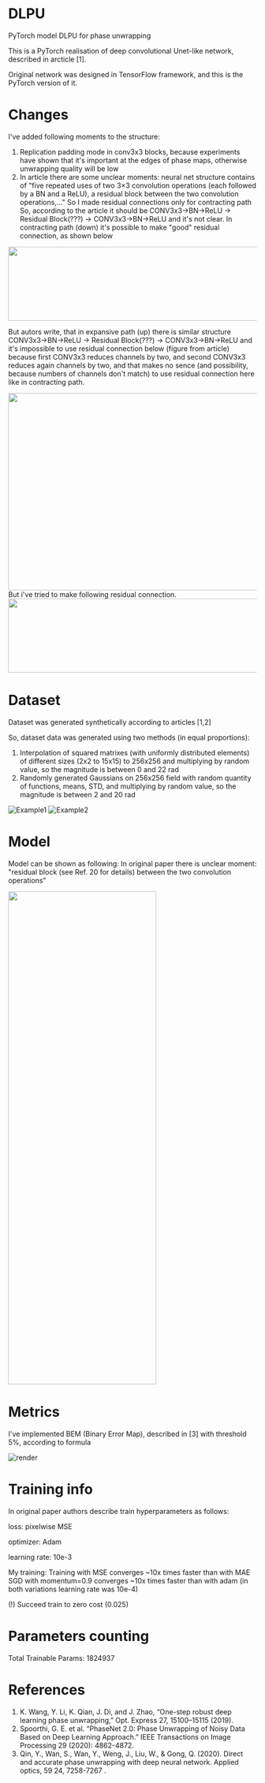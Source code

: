# DLPU
PyTorch model DLPU for phase unwrapping

This is a PyTorch realisation of deep convolutional Unet-like network, described in arcticle [1]. 

Original network was designed in TensorFlow framework, and this is the PyTorch version of it.

# Changes
I've added following moments to the structure:

1. Replication padding mode in conv3x3 blocks, because experiments have shown that it's important at the edges of phase maps,
otherwise unwrapping quality will be low
2. In article there are some unclear moments: neural net structure contains of "five repeated uses of two 3×3 convolution operations (each followed by a BN and a ReLU), a residual block between the two convolution operations,..."
So I made residual connections only for contracting path
So, according to the article it should be CONV3x3->BN->ReLU -> Residual Block(???) -> CONV3x3->BN->ReLU and it's not clear. In contracting path (down) it's possible to make "good" residual connection, as shown below

<img align="center" width="700" height="150" src="https://user-images.githubusercontent.com/73649419/116404556-6d93c300-a837-11eb-92ba-64a560383338.jpg">

But autors write, that in expansive path (up) there is similar structure CONV3x3->BN->ReLU -> Residual Block(???) -> CONV3x3->BN->ReLU and it's impossible to use residual   connection below (figure from article) because first CONV3x3 reduces channels by two, and second CONV3x3 reduces again channels by two, and that makes no sence (and possibility, because numbers of channels don't match) to use residual connection here like in contracting path. 

<img src="https://user-images.githubusercontent.com/73649419/116405461-599c9100-a838-11eb-9405-8d951600ab35.jpg" data-canonical-src="https://user-images.githubusercontent.com/73649419/116405461-599c9100-a838-11eb-9405-8d951600ab35.jpg" width="700" height="400" align="center" />
But i've tried to make following residual connection.

<img src="https://user-images.githubusercontent.com/73649419/116407708-b6994680-a83a-11eb-9e97-451050b29b8f.jpg" data-canonical-src="https://user-images.githubusercontent.com/73649419/116407708-b6994680-a83a-11eb-9e97-451050b29b8f.jpg" width="700" height="150" align="center" />


# Dataset
Dataset was generated synthetically according to articles [1,2]

So, dataset data was generated using two methods (in equal proportions):

1. Interpolation of squared matrixes (with uniformly distributed elements) of different sizes (2x2 to 15x15) to 256x256 and multiplying by random value, so the magnitude is between 0 and 22 rad
2. Randomly generated Gaussians on 256x256 field with random quantity of functions, means, STD, and multiplying by random value, so the magnitude is between 2 and 20 rad

![Example1](https://user-images.githubusercontent.com/73649419/116145971-9fe1db00-a6e6-11eb-9ff3-7afc4982f8a3.png)
![Example2](https://user-images.githubusercontent.com/73649419/116145975-a1130800-a6e6-11eb-8b57-5cbf2e168ac9.png)

# Model
Model can be shown as following:
In original paper there is unclear moment: "residual block (see Ref.
20 for details) between the two convolution operations"

<img src="https://user-images.githubusercontent.com/73649419/116408415-6ec6ef00-a83b-11eb-9b4c-4612f8f62bcc.png" data-canonical-src="https://user-images.githubusercontent.com/73649419/116408415-6ec6ef00-a83b-11eb-9b4c-4612f8f62bcc.png" width="300" height="1000" align="center"/>

# Metrics
I've implemented BEM (Binary Error Map), described in [3] with threshold 5%, according to formula

![render](https://user-images.githubusercontent.com/73649419/116073854-a5650400-a699-11eb-9dbd-30510f355bb6.png)

# Training info
In original paper authors describe train hyperparameters as follows:

loss: pixelwise MSE

optimizer: Adam 

learning rate: 10e-3

My training:
Training with MSE converges ~10x times faster than with MAE
SGD with momentum=0.9 converges ~10x times faster than with adam (in both variations learning rate was 10e-4)


(!) Succeed train to zero cost (0.025)

# Parameters counting

Total Trainable Params: 1824937

# References
1. K. Wang, Y. Li, K. Qian, J. Di, and J. Zhao, “One-step robust deep
learning phase unwrapping,” Opt. Express 27, 15100–15115 (2019).
2. Spoorthi, G. E. et al. “PhaseNet 2.0: Phase Unwrapping of Noisy Data Based on Deep Learning Approach.” IEEE Transactions on Image Processing 29 (2020): 4862-4872.
3. Qin, Y., Wan, S., Wan, Y., Weng, J., Liu, W., & Gong, Q. (2020). Direct and accurate phase unwrapping with deep neural network. Applied optics, 59 24, 7258-7267 .
